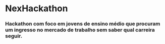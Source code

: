 # NexHackathon
### Hackathon com foco em jovens de ensino médio que procuram um ingresso no mercado de trabalho sem saber qual carreira seguir.
